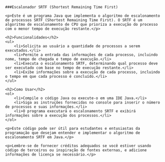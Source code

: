     ###Escalonador SRTF (Shortest Remaining Time First)

    <p>Este é um programa Java que implementa o algoritmo de escalonamento de processos SRTF (Shortest Remaining Time First). O SRTF é um algoritmo de escalonamento de CPU que prioriza a execução do processo com o menor tempo de execução restante.</p>

    <h2>Funcionalidades</h2>
    <ul>
        <li>Solicita ao usuário a quantidade de processos a serem executados.</li>
        <li>Permite a entrada das informações de cada processo, incluindo nome, tempo de chegada e tempo de execução.</li>
        <li>Executa o escalonamento SRTF, determinando qual processo deve ser executado com base no tempo de execução restante.</li>
        <li>Exibe informações sobre a execução de cada processo, incluindo o tempo em que cada processo é concluído.</li>
    </ul>

    <h2>Como Usar</h2>
    <ol>
        <li>Compile o código Java ou execute-o em uma IDE Java.</li>
        <li>Siga as instruções fornecidas no console para inserir o número de processos e suas informações.</li>
        <li>O programa executará o escalonamento SRTF e exibirá informações sobre a execução dos processos.</li>
    </ol>

    <p>Este código pode ser útil para estudantes e entusiastas da programação que desejam entender e implementar o algoritmo de escalonamento SRTF em Java.</p>

    <p>Lembre-se de fornecer créditos adequados se você estiver usando código de terceiros ou inspiração de fontes externas, e adicione informações de licença se necessário.</p>

